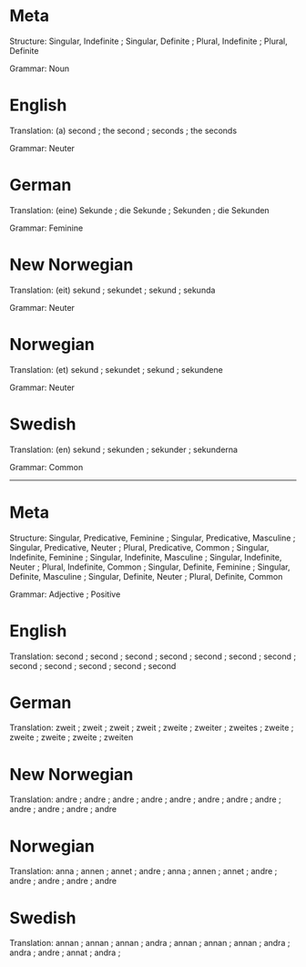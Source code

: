 Meta
====

Structure: Singular, Indefinite ; Singular, Definite ; Plural, Indefinite ; Plural, Definite

Grammar:   Noun



English
=======

Translation: (a) second ; the second ; seconds ; the seconds

Grammar:     Neuter



German
======

Translation: (eine) Sekunde ; die Sekunde ; Sekunden ; die Sekunden

Grammar:     Feminine



New Norwegian
=============

Translation: (eit) sekund ; sekundet ; sekund ; sekunda

Grammar:     Neuter



Norwegian
=========

Translation: (et) sekund ; sekundet ; sekund ; sekundene

Grammar:     Neuter



Swedish
=======

Translation: (en) sekund ; sekunden ; sekunder ; sekunderna

Grammar:     Common



--------------------------------------------------------------------------------

Meta
====

Structure: Singular, Predicative, Feminine ; Singular, Predicative, Masculine ; Singular, Predicative, Neuter ; Plural, Predicative, Common ;
           Singular, Indefinite, Feminine  ; Singular, Indefinite, Masculine  ; Singular, Indefinite, Neuter  ; Plural, Indefinite, Common  ;
           Singular, Definite, Feminine    ; Singular, Definite, Masculine    ; Singular, Definite, Neuter    ; Plural, Definite, Common

Grammar:   Adjective ; Positive



English
=======

Translation: second ; second ; second ; second ;
             second ; second ; second ; second ;
             second ; second ; second ; second



German
======

Translation: zweit  ; zweit   ; zweit   ; zweit   ;
             zweite ; zweiter ; zweites ; zweite  ;
             zweite ; zweite  ; zweite  ; zweiten



New Norwegian
=============

Translation: andre ; andre ; andre ; andre ;
             andre ; andre ; andre ; andre ;
             andre ; andre ; andre ; andre



Norwegian
=========

Translation: anna  ; annen ; annet ; andre ;
             anna  ; annen ; annet ; andre ;
             andre ; andre ; andre ; andre



Swedish
=======

Translation: annan ; annan ; annan ; andra ;
             annan ; annan ; annan ; andra ;
             andra ; andre ; annat ; andra ;
